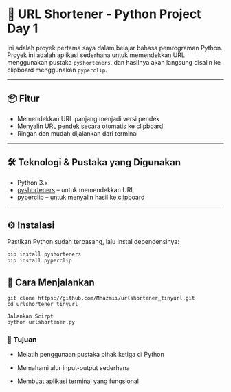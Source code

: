 # 🔗 URL Shortener - Python Project Day 1

Ini adalah proyek pertama saya dalam belajar bahasa pemrograman Python. Proyek ini adalah aplikasi sederhana untuk memendekkan URL menggunakan pustaka `pyshorteners`, dan hasilnya akan langsung disalin ke clipboard menggunakan `pyperclip`.

---

## 📦 Fitur

- Memendekkan URL panjang menjadi versi pendek
- Menyalin URL pendek secara otomatis ke clipboard
- Ringan dan mudah dijalankan dari terminal

---

## 🛠️ Teknologi & Pustaka yang Digunakan

- Python 3.x
- [pyshorteners](https://pypi.org/project/pyshorteners/) – untuk memendekkan URL
- [pyperclip](https://pypi.org/project/pyperclip/) – untuk menyalin hasil ke clipboard

---

## ⚙️ Instalasi

Pastikan Python sudah terpasang, lalu instal dependensinya:

```bash
pip install pyshorteners
pip install pyperclip
```
## 🚀 Cara Menjalankan
``` 1.Clone repositori:
git clone https://github.com/Mhazmii/urlshortener_tinyurl.git
cd urlshortener_tinyurl

Jalankan Scirpt
python urlshortener.py
```
### 🎯 Tujuan
- Melatih penggunaan pustaka pihak ketiga di Python

- Memahami alur input-output sederhana

- Membuat aplikasi terminal yang fungsional

